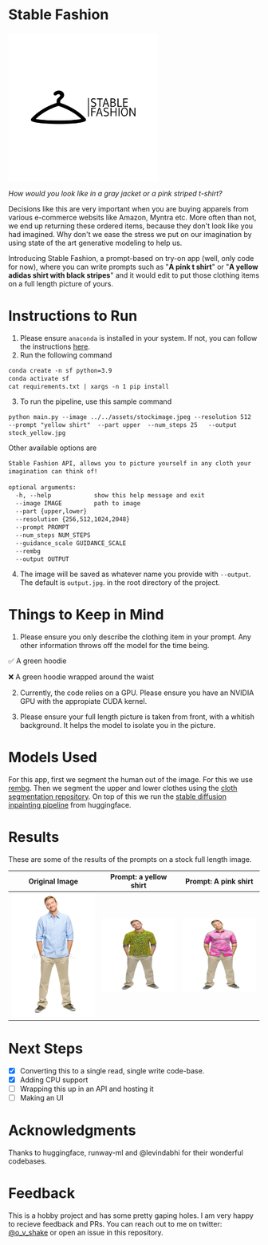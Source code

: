 # Stable Fashion
 <!-- ![image info](assets/logo-black.png  =x250)-->
 <img align="center" src="assets/logo-black.png " alt="drawing" width="300" />

*How would you look like in a gray jacket or a pink striped t-shirt?*

Decisions like this are very important when you are buying apparels from various e-commerce websits
like Amazon, Myntra etc. More often than not, we end up returning these ordered items,
because they don't look like you had imagined.
Why don't we ease the stress we put on our imagination by using state of the art generative modeling to help us.

Introducing Stable Fashion, a prompt-based on try-on app (well, only code for now), where you can write prompts such as "**A pink t shirt**" or
"**A yellow adidas shirt with black stripes**" and it would edit to put those clothing items on a full length picture of yours.

# Instructions to Run

1. Please ensure `anaconda` is installed in your system. If not, you can follow the instructions [here](https://www.anaconda.com/products/distribution).
2. Run the following command
```
conda create -n sf python=3.9
conda activate sf
cat requirements.txt | xargs -n 1 pip install
```

3. To run the pipeline, use this sample command
```
python main.py --image ../../assets/stockimage.jpeg --resolution 512  --prompt "yellow shirt"  --part upper  --num_steps 25   --output stock_yellow.jpg
```
Other available options are
```
Stable Fashion API, allows you to picture yourself in any cloth your imagination can think of!

optional arguments:
  -h, --help            show this help message and exit
  --image IMAGE         path to image
  --part {upper,lower}
  --resolution {256,512,1024,2048}
  --prompt PROMPT
  --num_steps NUM_STEPS
  --guidance_scale GUIDANCE_SCALE
  --rembg
  --output OUTPUT
```
4. The image will be saved as whatever name you provide with `--output`. The default is `output.jpg`. in the root directory of the project.
# Things to Keep in Mind

1. Please ensure you only describe the clothing item in your prompt. Any other information throws off the model for the time being.

:white_check_mark: A green hoodie

:x: A green hoodie wrapped around the waist

2. Currently, the code relies on a GPU. Please ensure you have an NVIDIA GPU with the appropiate CUDA kernel.

3. Please ensure your full length picture is taken from front, with a whitish background. It helps the model to isolate you in the picture.


# Models Used
For this app, first we segment the human out of the image. For this we use [rembg](https://github.com/danielgatis/rembg). Then we segment the upper and lower clothes using the [cloth segmentation repository](https://github.com/levindabhi/cloth-segmentation). On top of this we run the [stable diffusion inpainting pipeline](https://huggingface.co/runwayml/stable-diffusion-inpainting) from huggingface.



# Results

These are some of the results of the prompts on a stock full length image.

| Original Image | Prompt: a yellow shirt  | Prompt: A pink shirt |
|----------------|---------------------------------|--------------------------------|
|  ![image info](assets/stockimage.jpeg)              |   ![image info](assets/stock_yellow.jpg)                               |   ![image info](assets/pink.png)                             |

# Next Steps

- [x] Converting this to a single read, single write code-base.
- [x] Adding CPU support
- [ ] Wrapping this up in an API and hosting it
- [ ] Making an UI

# Acknowledgments

Thanks to huggingface, runway-ml and @levindabhi for their wonderful codebases.

# Feedback
This is a hobby project and has some pretty gaping holes. I am very happy to recieve feedback and PRs. You can reach out to me on
twitter: [@o_v_shake](https://twitter.com/o_v_shake) or open an issue in this repository.
